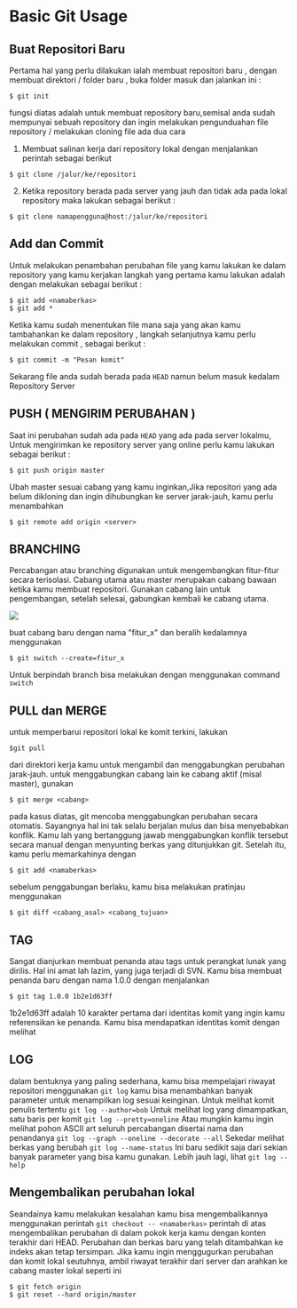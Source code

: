 <h1> Basic Git Usage </h1>

## Buat Repositori Baru

Pertama hal yang perlu dilakukan ialah membuat repositori baru , dengan membuat direktori / folder baru , buka folder masuk dan jalankan ini : 

```
$ git init
```

fungsi diatas adalah untuk membuat repository baru,semisal anda sudah mempunyai sebuah repository dan ingin melakukan pengunduahan file repository / melakukan cloning file ada dua cara

1. Membuat salinan kerja dari repository lokal dengan menjalankan perintah sebagai berikut
```
$ git clone /jalur/ke/repositori
```

2.  Ketika repository berada pada server yang jauh dan tidak ada pada lokal repository maka lakukan sebagai berikut : 
```
$ git clone namapengguna@host:/jalur/ke/repositori
```

## Add dan Commit 

Untuk melakukan penambahan perubahan file yang kamu lakukan ke dalam repository yang kamu kerjakan langkah yang pertama kamu lakukan adalah dengan melakukan sebagai berikut : 
```
$ git add <namaberkas>
$ git add *
```

Ketika kamu sudah menentukan file mana saja yang akan kamu tambahankan ke dalam repository , langkah selanjutnya kamu perlu melakukan commit , sebagai berikut : 
```
$ git commit -m "Pesan komit"
```
Sekarang file anda sudah berada pada ```HEAD``` namun belum masuk kedalam Repository Server 


## PUSH ( MENGIRIM PERUBAHAN )

Saat ini perubahan sudah ada pada ```HEAD``` yang ada pada server lokalmu, Untuk mengirimkan ke repository server yang online perlu kamu lakukan sebagai berikut : 
```
$ git push origin master
```
Ubah master sesuai cabang yang kamu inginkan,Jika repositori yang ada belum dikloning dan ingin dihubungkan ke server jarak-jauh, kamu perlu menambahkan
```
$ git remote add origin <server>
```

## BRANCHING

Percabangan atau branching digunakan untuk mengembangkan fitur-fitur secara terisolasi. Cabang utama atau master merupakan cabang bawaan ketika kamu membuat repositori. Gunakan cabang lain untuk pengembangan, setelah selesai, gabungkan kembali ke cabang utama.

![](https://rogerdudler.github.io/git-guide/img/branches.png)

buat cabang baru dengan nama "fitur_x" dan beralih kedalamnya menggunakan

```
$ git switch --create=fitur_x
```

Untuk berpindah branch bisa melakukan dengan menggunakan command ```switch```

## PULL dan MERGE

untuk memperbarui repositori lokal ke komit terkini, lakukan

```
$git pull
```

dari direktori kerja kamu untuk mengambil dan menggabungkan perubahan jarak-jauh. untuk menggabungkan cabang lain ke cabang aktif (misal master), gunakan

```
$ git merge <cabang>
```

pada kasus diatas, git mencoba menggabungkan perubahan secara otomatis. Sayangnya hal ini tak selalu berjalan mulus dan bisa menyebabkan konflik. Kamu lah yang bertanggung jawab menggabungkan konflik tersebut secara manual dengan menyunting berkas yang ditunjukkan git. Setelah itu, kamu perlu memarkahinya dengan

```
$ git add <namaberkas>
```

sebelum penggabungan berlaku, kamu bisa melakukan pratinjau menggunakan

```
$ git diff <cabang_asal> <cabang_tujuan>
```

## TAG

Sangat dianjurkan membuat penanda atau tags untuk perangkat lunak yang dirilis. Hal ini amat lah lazim, yang juga terjadi di SVN. Kamu bisa membuat penanda baru dengan nama 1.0.0 dengan menjalankan

```
$ git tag 1.0.0 1b2e1d63ff
```

1b2e1d63ff adalah 10 karakter pertama dari identitas komit yang ingin kamu referensikan ke penanda. Kamu bisa mendapatkan identitas komit dengan melihat

## LOG

dalam bentuknya yang paling sederhana, kamu bisa mempelajari riwayat repositori menggunakan ``` git log ``` kamu bisa menambahkan banyak parameter untuk menampilkan log sesuai keinginan. Untuk melihat komit penulis tertentu ```git log --author=bob``` Untuk melihat log yang dimampatkan, satu baris per komit ```git log --pretty=oneline``` Atau mungkin kamu ingin melihat pohon ASCII art seluruh percabangan disertai nama dan penandanya ``` git log --graph --oneline --decorate --all ``` Sekedar melihat berkas yang berubah ```git log --name-status``` Ini baru sedikit saja dari sekian banyak parameter yang bisa kamu gunakan. Lebih jauh lagi, lihat ```git log --help```

## Mengembalikan perubahan lokal 

Seandainya kamu melakukan kesalahan kamu bisa mengembalikannya menggunakan perintah ```git checkout -- <namaberkas>``` perintah di atas mengembalikan perubahan di dalam pokok kerja kamu dengan konten terakhir dari HEAD. Perubahan dan berkas baru yang telah ditambahkan ke indeks akan tetap tersimpan. Jika kamu ingin menggugurkan perubahan dan komit lokal seutuhnya, ambil riwayat terakhir dari server dan arahkan ke cabang master lokal seperti ini 
```
$ git fetch origin
$ git reset --hard origin/master
```


